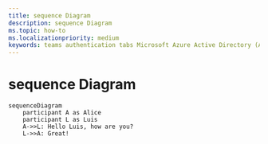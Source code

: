 ```yaml
---
title: sequence Diagram
description: sequence Diagram
ms.topic: how-to
ms.localizationpriority: medium
keywords: teams authentication tabs Microsoft Azure Active Directory (Azure AD)
---
```

# sequence Diagram

```mermaid
sequenceDiagram
    participant A as Alice
    participant L as Luis
    A->>L: Hello Luis, how are you?
    L->>A: Great!
```
